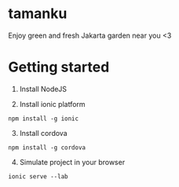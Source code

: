 # tamanku

Enjoy green and fresh Jakarta garden near you <3

# Getting started
1. Install NodeJS

2. Install ionic platform
```
npm install -g ionic
```
3. Install cordova
```
npm install -g cordova
```
4. Simulate project in your browser
```
ionic serve --lab
```
